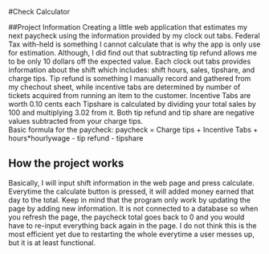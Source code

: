 #Check Calculator

##Project Information
Creating a little web application that estimates my next paycheck using the information provided by my clock out tabs.
Federal Tax with-held is something I cannot calculate that is why the app is only use for estimation.
Although, I did find out that subtracting tip refund allows me to be only 10 dollars off the expected value.
Each clock out tabs provides information about the shift which includes: shift hours, sales, tipshare, and charge tips.
Tip refund is something I manually record and gathered from my chechout sheet, while incentive tabs are determined by number of tickets acquired from running an item to the customer.
Incentive Tabs are worth 0.10 cents each
Tipshare is calculated by dividing your total sales by 100 and multiplying 3.02 from it. Both tip refund and tip share are negative values subtracted from your charge tips.<br>
Basic formula for the paycheck: paycheck = Charge tips + Incentive Tabs + hours*hourlywage - tip refund - tipshare

## How the project works
Basically, I will input shift information in the web page and press calculate.
Everytime the calculate button is pressed, it will added money earned that day to the total. 
Keep in mind that the program only work by updating the page by adding new information. 
It is not connected to a database so when you refresh the page, the paycheck total goes back to 0 and you would have to re-input everything back again in the page.
I do not think this is the most efficient yet due to restarting the whole everytime a user messes up, but it is at least functional.<br>